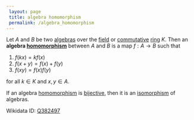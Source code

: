 ```yaml
---
 layout: page
 title: algebra homomorphism
 permalink: /algebra_homomorphism
---
```

Let $A$ and $B$ be two [algebras](https://defsmath.github.io/DefsMath/algebra_over_a_field) over the [field](https://defsmath.github.io/DefsMath/field) or [commutative](https://defsmath.github.io/DefsMath/commutative) [ring](https://defsmath.github.io/DefsMath/ring) $K$. Then an **algebra [homomorphism](https://defsmath.github.io/DefsMath/homomorphism)** between $A$ and $B$ is a map $f:A\to B$ such that 
1. $f(kx) = kf(x)$
2. $f(x+y) = f(x) + f(y)$
3. $f(xy) = f(x)f(y)$

for all $k\in K$ and $x,y\in A$.

If an algebra [homomorphism](https://defsmath.github.io/DefsMath/homomorphism) is [bijective](https://defsmath.github.io/DefsMath/bijective), then it is an [isomorphism](https://defsmath.github.io/DefsMath/isomorphism) of algebras.

Wikidata ID: [Q382497](https://www.wikidata.org/wiki/Q382497)